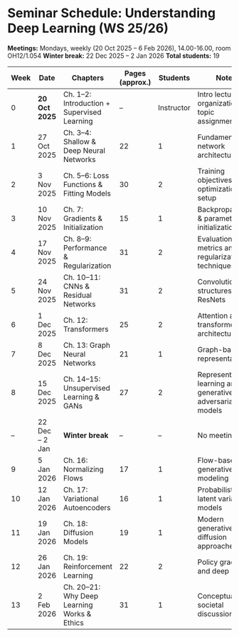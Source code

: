 # Seminar Schedule: Understanding Deep Learning (WS 25/26)

**Meetings:** Mondays, weekly (20 Oct 2025 – 6 Feb 2026), 14.00-16.00, room OH12/1.054
**Winter break:** 22 Dec 2025 – 2 Jan 2026 
**Total students:** 19  

| Week | Date | Chapters | Pages (approx.) | Students | Notes |
|------|------|-----------|----------------|-----------|-------|
| 0 | **20 Oct 2025** | Ch. 1–2: Introduction + Supervised Learning | – | Instructor | Intro lecture, organization, topic assignment |
| 1 | 27 Oct 2025 | Ch. 3–4: Shallow & Deep Neural Networks | 22 | 1 | Fundamentals of network architectures |
| 2 | 3 Nov 2025 | Ch. 5–6: Loss Functions & Fitting Models | 30 | 2 | Training objectives and optimization setup |
| 3 | 10 Nov 2025 | Ch. 7: Gradients & Initialization | 15 | 1 | Backpropagation & parameter initialization |
| 4 | 17 Nov 2025 | Ch. 8–9: Performance & Regularization | 31 | 2 | Evaluation metrics and regularization techniques |
| 5 | 24 Nov 2025 | Ch. 10–11: CNNs & Residual Networks | 31 | 2 | Convolutional structures and ResNets |
| 6 | 1 Dec 2025 | Ch. 12: Transformers | 25 | 2 | Attention and transformer architectures |
| 7 | 8 Dec 2025 | Ch. 13: Graph Neural Networks | 21 | 1 | Graph-based representations |
| 8 | 15 Dec 2025 | Ch. 14–15: Unsupervised Learning & GANs | 27 | 2 | Representation learning and generative adversarial models |
| – | 22 Dec – 2 Jan | **Winter break** | – | – | No meeting |
| 9 | 5 Jan 2026 | Ch. 16: Normalizing Flows | 17 | 1 | Flow-based generative modeling |
| 10 | 12 Jan 2026 | Ch. 17: Variational Autoencoders | 16 | 1 | Probabilistic latent variable models |
| 11 | 19 Jan 2026 | Ch. 18: Diffusion Models | 19 | 1 | Modern generative diffusion approaches |
| 12 | 26 Jan 2026 | Ch. 19: Reinforcement Learning | 22 | 2 | Policy gradients and deep RL |
| 13 | 2 Feb 2026 | Ch. 20–21: Why Deep Learning Works & Ethics | 31 | 1 | Conceptual and societal discussion |
